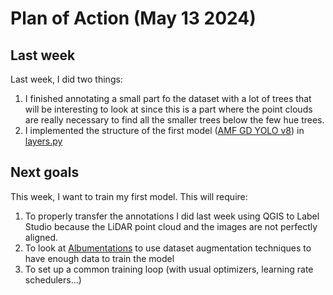 # Plan of Action (May 13 2024)

## Last week

Last week, I did two things:

1. I finished annotating a small part fo the dataset with a lot of trees that will be interesting to look at since this is a part where the point clouds are really necessary to find all the smaller trees below the few hue trees.
2. I implemented the structure of the first model ([AMF GD YOLO v8](https://www.mdpi.com/1999-4907/15/2/293)) in [layers.py](../../src/layers.py)

## Next goals

This week, I want to train my first model. This will require:

1. To properly transfer the annotations I did last week using QGIS to Label Studio because the LiDAR point cloud and the images are not perfectly aligned.
2. To look at [Albumentations](https://albumentations.ai/docs/) to use dataset augmentation techniques to have enough data to train the model
3. To set up a common training loop (with usual optimizers, learning rate schedulers...)
